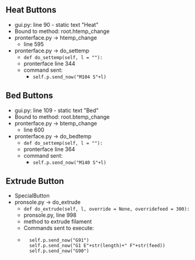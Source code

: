 Heat Buttons
------------
* gui.py: line 90 - static text "Heat"
* Bound to method: root.htemp_change
* pronterface.py -> htemp_change
  * line 595
* pronterface.py -> do_settemp
  * `def do_settemp(self, l = ""):`
  * pronterface line 344
  * command sent:
    * `self.p.send_now("M104 S"+l)`


Bed Buttons
-----------
* gui.py: line 109 - static text "Bed"  
* Bound to method: root.btemp_change
* pronterface.py -> btemp_change
  * line 600
* pronterface.py -> do_bedtemp
  * `def do_settemp(self, l = ""):`
  * pronterface line 364
  * command sent:
    * `self.p.send_now("M140 S"+l)`

Extrude Button
--------------
* SpecialButton
* pronsole.py -> do_extrude
    * `def do_extrude(self, l, override = None, overridefeed = 300):`
    * pronsole.py, line 998
    * method to extrude filament
    * Commands sent to execute:
    * ``` 
        self.p.send_now("G91")
        self.p.send_now("G1 E"+str(length)+" F"+str(feed))
        self.p.send_now("G90")
      ```

